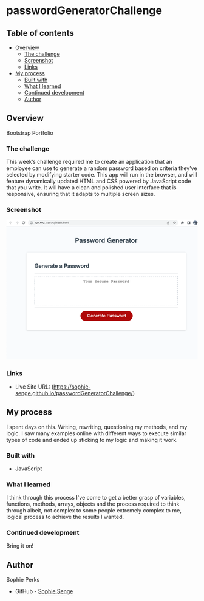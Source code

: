 # passwordGeneratorChallenge

## Table of contents

- [Overview](#overview)
  - [The challenge](#the-challenge)
  - [Screenshot](#screenshot)
  - [Links](#links)
- [My process](#my-process)
  - [Built with](#built-with)
  - [What I learned](#what-i-learned)
  - [Continued development](#continued-development)
  - [Author](#author)


## Overview
Bootstrap Portfolio

### The challenge

This week’s challenge required me to create an application that an employee can use to generate a random password based on criteria they’ve selected by modifying starter code. This app will run in the browser, and will feature dynamically updated HTML and CSS powered by JavaScript code that you write. It will have a clean and polished user interface that is responsive, ensuring that it adapts to multiple screen sizes.

### Screenshot

![](./images/Screenshot%202023-01-10%20at%209.47.57%20PM.png)

### Links

- Live Site URL: (https://sophie-senge.github.io/passwordGeneratorChallenge/)

## My process
I spent days on this. Writing, rewriting, questioning my methods, and my logic. I saw many examples online with different ways to execute similar types of code and ended up sticking to my logic and making it work.

### Built with

- JavaScript


### What I learned
I think through this process I've come to get a better grasp of variables, functions, methods, arrays, objects and the process required to think through albeit, not complex to some people extremely complex to me, logical process to achieve the results I wanted.


### Continued development

Bring it on!

## Author
  Sophie Perks
- GitHub - [Sophie Senge](https://github.com/Sophie-Senge)


